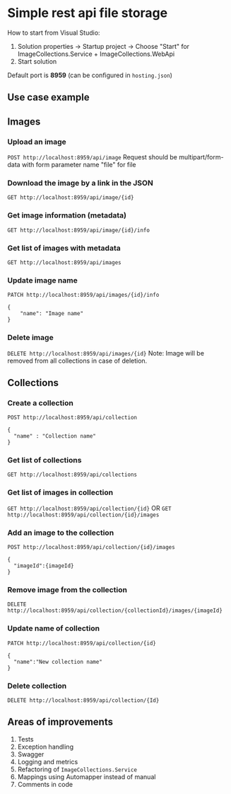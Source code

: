 # Simple rest api file storage

How to start from Visual Studio:
1. Solution properties -> Startup project -> Choose "Start" for ImageCollections.Service + ImageCollections.WebApi
2. Start solution

Default port is **8959** (can be configured in `hosting.json`)

## Use case example

## Images

### Upload an image 
`POST http://localhost:8959/api/image`
Request should be multipart/form-data with form parameter name "file" for file

### Download the image by a link in the JSON
`GET http://localhost:8959/api/image/{id}`

### Get image information (metadata)
`GET http://localhost:8959/api/image/{id}/info`

### Get list of images with metadata
`GET http://localhost:8959/api/images`

### Update image name
`PATCH http://localhost:8959/api/images/{id}/info`
```
{
	"name": "Image name"
}
```

### Delete image
`DELETE http://localhost:8959/api/images/{id}`
Note: Image will be removed from all collections in case of deletion.

## Collections

### Create a collection
`POST http://localhost:8959/api/collection`
```
{
  "name" : "Collection name"
}
```

### Get list of collections
`GET http://localhost:8959/api/collections`

### Get list of images in collection
`GET http://localhost:8959/api/collection/{id}` OR `GET http://localhost:8959/api/collection/{id}/images`

### Add an image to the collection
`POST http://localhost:8959/api/collection/{id}/images`
```
{
  "imageId":{imageId}
}
```

### Remove image from the collection
`DELETE http://localhost:8959/api/collection/{collectionId}/images/{imageId}`

### Update name of collection
`PATCH http://localhost:8959/api/collection/{id}`
```
{
  "name":"New collection name"
}
```

### Delete collection
`DELETE http://localhost:8959/api/collection/{Id}`

## Areas of improvements
1. Tests
2. Exception handling
3. Swagger
4. Logging and metrics
5. Refactoring of `ImageCollections.Service`
6. Mappings using Automapper instead of manual
7. Comments in code
